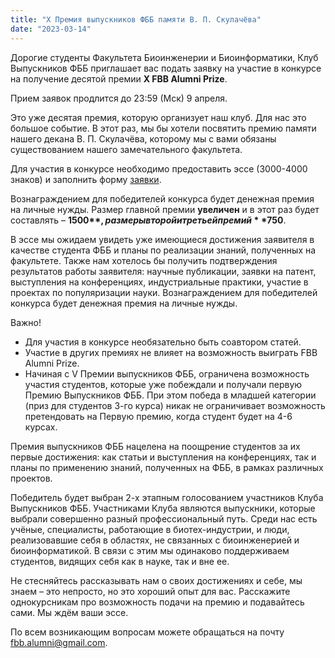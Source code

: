 ```yaml
---
title: "X Премия выпускников ФББ памяти В. П. Скулачёва"
date: "2023-03-14"
---
```


Дорогие студенты Факультета Биоинженерии и Биоинформатики, Клуб Выпускников ФББ приглашает вас подать заявку на участие в конкурсе на получение десятой премии **X FBB Alumni Prize**.

Прием заявок продлится до 23:59 (Мск) 9 апреля.

Это уже десятая премия, которую организует наш клуб. Для нас это большое событие. В этот раз, мы бы хотели посвятить премию памяти нашего декана В. П. Скулачёва, которому мы с вами обязаны существованием нашего замечательного факультета. 

Для участия в конкурсе необходимо предоставить эссе (3000-4000 знаков) и заполнить форму [заявки](https://forms.gle/eA6cXkoZCfkcnCeS8).

Вознаграждением для победителей конкурса будет денежная премия на личные нужды. Размер главной премии **увеличен** и в этот раз будет составлять – **1500$**, размеры второй и третьей премий **750$**.

В эссе мы ожидаем увидеть уже имеющиеся достижения заявителя в качестве студента ФББ и планы по реализации знаний, полученных на факультете. Также нам хотелось бы получить подтверждения результатов работы заявителя: научные публикации, заявки на патент, выступления на конференциях, индустриальные практики, участие в проектах по популяризации науки. Вознаграждением для победителей конкурса будет денежная премия на личные нужды. 

Важно! 
* Для участия в конкурсе необязательно быть соавтором статей. 
* Участие в других премиях не влияет на возможность выиграть FBB Alumni Prize. 
* Начиная с V Премии выпускников ФББ, ограничена возможность участия студентов, которые уже побеждали и получали первую Премию Выпускников ФББ. При этом победа в младшей категории (приз для студентов 3-го курса) никак не ограничивает возможность претендовать на Первую премию, когда студент будет на 4-6 курсах. 

Премия выпускников ФББ нацелена на поощрение студентов за их первые достижения: как статьи и выступления на конференциях, так и планы по применению знаний, полученных на ФББ, в рамках различных проектов. 

Победитель будет выбран 2-х этапным голосованием участников Клуба Выпускников ФББ. Участниками Клуба являются выпускники, которые выбрали совершенно разный профессиональный путь. Среди нас есть учёные, специалисты, работающие в биотех-индустрии, и люди, реализовавшие себя в областях, не связанных с биоинженерией и биоинформатикой. В связи с этим мы одинаково поддерживаем студентов, видящих себя как в науке, так и вне ее. 

Не стесняйтесь рассказывать нам о своих достижениях и себе, мы знаем – это непросто, но это хороший опыт для вас. Расскажите однокурсникам про возможность подачи на премию и подавайтесь сами. Мы ждём ваши эссе.

По всем возникающим вопросам можете обращаться на почту fbb.alumni@gmail.com.